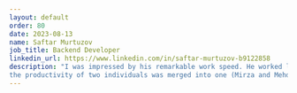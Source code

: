 ```yaml
---
layout: default
order: 80
date: 2023-08-13
name: Saftar Murtuzov 
job_title: Backend Developer
linkedin_url: https://www.linkedin.com/in/saftar-murtuzov-b9122858
description: "I was impressed by his remarkable work speed. He worked like a thread, making it appear as  
the productivity of two individuals was merged into one (Mirza and Mehdi :D). Amazing teamwork!"
---
```

